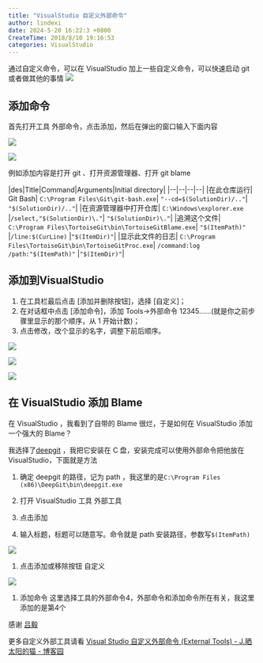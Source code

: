 ```yaml
---
title: "VisualStudio 自定义外部命令"
author: lindexi
date: 2024-5-20 16:22:3 +0800
CreateTime: 2018/8/10 19:16:53
categories: VisualStudio
---
```


通过自定义命令，可以在 VisualStudio 加上一些自定义命令，可以快速启动 git 或者做其他的事情
![](http://image.acmx.xyz/34fdad35-5dfe-a75b-2b4b-8c5e313038e2%2F2017102417838.jpg)

<!--more-->


<!-- CreateTime:2018/8/10 19:16:53 -->

<div id="toc"></div>


## 添加命令

首先打开工具 外部命令，点击添加，然后在弹出的窗口输入下面内容

![](http://image.acmx.xyz/34fdad35-5dfe-a75b-2b4b-8c5e313038e2%2F20171024171253.jpg)

![](http://image.acmx.xyz/34fdad35-5dfe-a75b-2b4b-8c5e313038e2%2F2017102417130.jpg)

例如添加内容是打开 git 、打开资源管理器、打开 git blame

|des|Title|Command|Arguments|Initial directory|
|--|--|--|--|
|在此仓库运行| Git Bash|	`C:\Program Files\Git\git-bash.exe`|	`"--cd=$(SolutionDir)/.."`|	`"$(SolutionDir)/.."`|
|在资源管理器中打开仓库|	`C:\Windows\explorer.exe`	|`/select,"$(SolutionDir)\."`|	`"$(SolutionDir)\."`|
|追溯这个文件|	`C:\Program Files\TortoiseGit\bin\TortoiseGitBlame.exe`|	`"$(ItemPath)"` |`/line:$(CurLine)`	|`"$(ItemDir)"`|
|显示此文件的日志|	`C:\Program Files\TortoiseGit\bin\TortoiseGitProc.exe`|	`/command:log /path:"$(ItemPath)"`	|`"$(ItemDir)"`|

## 添加到VisualStudio

1. 在工具栏最后点击 [添加并删除按钮]，选择 [自定义]；
1. 在对话框中点击 [添加命令]，添加 Tools→外部命令 12345……(就是你之前步骤里显示的那个顺序，从 1 开始计数)；
1. 点击修改，改个显示的名字，调整下前后顺序。

![](http://image.acmx.xyz/34fdad35-5dfe-a75b-2b4b-8c5e313038e2%2F20171024175519.jpg)

![](http://image.acmx.xyz/34fdad35-5dfe-a75b-2b4b-8c5e313038e2%2F20171024175526.jpg)

![](http://image.acmx.xyz/34fdad35-5dfe-a75b-2b4b-8c5e313038e2%2F20171024175552.jpg)

## 在 VisualStudio 添加 Blame

在 VisualStudio ，我看到了自带的 Blame 很烂，于是如何在 VisualStudio 添加一个强大的 Blame？

我选择了[deepgit](http://www.syntevo.com/deepgit/tour) ，我把它安装在 C 盘，安装完成可以使用外部命令把他放在 VisualStudio，下面就是方法

1. 确定 deepgit 的路径，记为 path ，我这里的是`C:\Program Files (x86)\DeepGit\bin\deepgit.exe`

1. 打开 VisualStudio 工具 外部工具

1. 点击添加

1. 输入标题，标题可以随意写。命令就是 path 安装路径，参数写`$(ItemPath)`

![](http://image.acmx.xyz/34fdad35-5dfe-a75b-2b4b-8c5e313038e2%2F2017101010119.jpg)

1. 点击添加或移除按钮 自定义

![](http://image.acmx.xyz/34fdad35-5dfe-a75b-2b4b-8c5e313038e2%2F20171010101234.jpg)

1. 添加命令 这里选择工具的外部命令4，外部命令和添加命令所在有关，我这里添加的是第4个


感谢 [吕毅 ](https://walterlv.gitee.io/ )

更多自定义外部工具请看 [Visual Studio 自定义外部命令 (External Tools) - J.晒太阳的猫 - 博客园](https://www.cnblogs.com/jasongrass/p/14682527.html )

